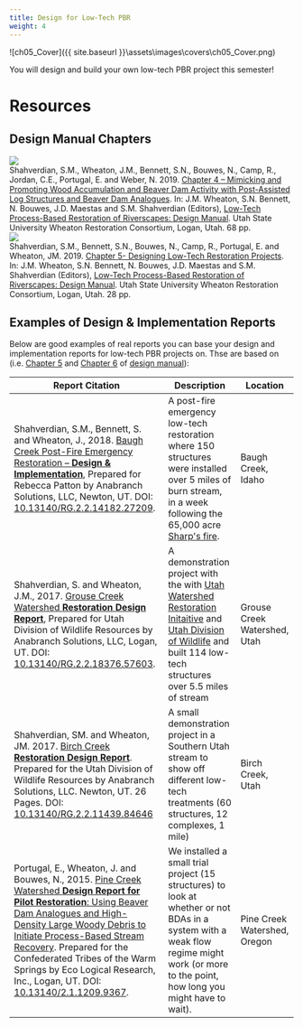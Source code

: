 ```yaml
---
title: Design for Low-Tech PBR
weight: 4
---
```


![ch05_Cover]({{ site.baseurl }}\assets\images\covers\ch05_Cover.png)

You will design and build your own low-tech PBR project this semester!



# Resources

## Design Manual Chapters

<div class="row small-up-2 medium-up-2">
  <div class="column">
    <div class="card">
      <a  href="http://lowtechpbr.restoration.usu.edu/manual/chap04"><img  src="{{ site.baseurl }}/assets/images/covers/Chap4.png"></a>
      <div class="card-section">
        <a href="http://lowtechpbr.restoration.usu.edu/manual/chap04" ><i class="fa fa-file-pdf-o" aria-hidden="true"></i></a> Shahverdian, S.M., Wheaton, J.M., Bennett, S.N., Bouwes, N., Camp, R., Jordan, C.E., Portugal, E. and Weber, N. 2019. <a href="http://lowtechpbr.restoration.usu.edu/manual/chap04">Chapter 4 – Mimicking and Promoting Wood Accumulation and Beaver Dam Activity with Post-Assisted Log Structures and Beaver Dam Analogues</a>. In: J.M. Wheaton, S.N. Bennett, N. Bouwes, J.D. Maestas and S.M. Shahverdian (Editors), <a href="http://lowtechpbr.restoration.usu.edu/manual/">Low-Tech Process-Based Restoration of Riverscapes: Design Manual</a>. Utah State University Wheaton Restoration Consortium, Logan, Utah. 68 pp.
      </div>
    </div>
  </div>
  <div class="column">
    <div class="card">
      <a  href="http://lowtechpbr.restoration.usu.edu/manual/chap05"><img  src="{{ site.baseurl }}/assets/images/covers/Chap5.png"></a>
      <div class="card-section">
        <a href="http://lowtechpbr.restoration.usu.edu/manual/chap05" ><i class="fa fa-file-pdf-o" aria-hidden="true"></i></a> Shahverdian, S.M., Bennett, S.N., Bouwes, N., Camp, R., Portugal, E. and Wheaton, JM. 2019. <a href="http://lowtechpbr.restoration.usu.edu/manual/chap05"> Chapter 5- Designing Low-Tech Restoration Projects</a>. In: J.M. Wheaton, S.N. Bennett, N. Bouwes, J.D. Maestas and S.M. Shahverdian (Editors), <a href="http://lowtechpbr.restoration.usu.edu/manual/">Low-Tech Process-Based Restoration of Riverscapes: Design Manual</a>. Utah State University Wheaton Restoration Consortium, Logan, Utah. 28 pp.
      </div>
    </div>
  </div>
</div>


## Examples of Design & Implementation Reports
Below are good examples of real reports you can base your design and  implementation reports for low-tech PBR projects on. Thse are based on (i.e. [Chapter 5](http://lowtechpbr.restoration.usu.edu/manual/chap05) and [Chapter 6](http://lowtechpbr.restoration.usu.edu/manual/chap06) of [design manual](http://lowtechpbr.restoration.usu.edu/manual/)):

| Report Citation | Description | Location |
|-----------------|-------------|-------------|
| <i class="fa fa-file-pdf-o" aria-hidden="true"></i> Shahverdian, S.M., Bennett, S. and Wheaton, J., 2018. [Baugh Creek Post-Fire Emergency Restoration – **Design & Implementation**](http://dx.doi.org/10.13140/RG.2.2.14182.27209), Prepared for Rebecca Patton by Anabranch Solutions, LLC, Newton, UT. DOI: [10.13140/RG.2.2.14182.27209](http://dx.doi.org/10.13140/RG.2.2.14182.27209). | A post-fire emergency low-tech restoration where 150 structures were installed over 5 miles of burn stream, in a week following the 65,000 acre [Sharp's fire](https://swc.idaho.gov/media/1870/final-2018_12-december-2018-newsletter.pdf). | Baugh Creek, Idaho|
|<i class="fa fa-file-pdf-o" aria-hidden="true"></i>  Shahverdian, S. and Wheaton, J.M., 2017. [Grouse Creek Watershed **Restoration Design Report**](http://dx.doi.org/10.13140/RG.2.2.18376.57603), Prepared for Utah Division of Wildlife Resources by Anabranch Solutions, LLC, Logan, UT. DOI: [10.13140/RG.2.2.18376.57603](http://dx.doi.org/10.13140/RG.2.2.18376.57603). |A demonstration project with the with [Utah Watershed Restoration Initaitive](https://wri.utah.gov/) and [Utah Division of Wildlife](https://wildlife.utah.gov/) and built 114 low-tech structures over 5.5 miles of stream  | Grouse Creek Watershed, Utah|
|<i class="fa fa-file-pdf-o" aria-hidden="true"></i> Shahverdian, SM. and Wheaton, JM. 2017. [Birch Creek **Restoration Design Report**](https://www.researchgate.net/publication/322104193_Birch_Creek_Restoration_Design_Report_-_Prepared_for_Utah_Division_of_Wildlife_Resources_and_Bureau_of_Land_Management). Prepared for the Utah Division of Wildlife Resources by Anabranch Solutions, LLC. Newton, UT. 26 Pages. DOI: [10.13140/RG.2.2.11439.84646](http://dx.doi.org/10.13140/RG.2.2.11439.84646) | A small demonstration project in a Southern Utah stream to show off different low-tech treatments (60 structures, 12 complexes, 1 mile)  | Birch Creek, Utah|
| <i class="fa fa-file-pdf-o" aria-hidden="true"></i> Portugal, E., Wheaton, J. and Bouwes, N., 2015. [Pine Creek Watershed **Design Report for Pilot Restoration**: Using Beaver Dam Analogues and High-Density Large Woody Debris to Initiate Process-Based Stream Recovery](http://dx.doi.org/10.13140/2.1.1209.9367). Prepared for the Confederated Tribes of  the Warm Springs by Eco Logical Research, Inc., Logan, UT. DOI: [10.13140/2.1.1209.9367](http://dx.doi.org/10.13140/2.1.1209.9367). | We installed a small trial project (15 structures) to look at whether or not BDAs in a system with a weak flow regime might work (or more to the point, how long you might have to wait). | Pine Creek Watershed, Oregon|

